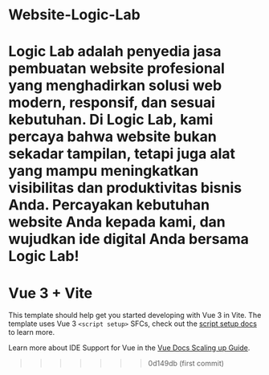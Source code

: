 
# Website-Logic-Lab

Logic Lab adalah penyedia jasa pembuatan website profesional yang menghadirkan solusi web modern, responsif, dan sesuai kebutuhan. Di Logic Lab, kami percaya bahwa website bukan sekadar tampilan, tetapi juga alat yang mampu meningkatkan visibilitas dan produktivitas bisnis Anda. Percayakan kebutuhan website Anda kepada kami, dan wujudkan ide digital Anda bersama Logic Lab!
=======
# Vue 3 + Vite

This template should help get you started developing with Vue 3 in Vite. The template uses Vue 3 `<script setup>` SFCs, check out the [script setup docs](https://v3.vuejs.org/api/sfc-script-setup.html#sfc-script-setup) to learn more.

Learn more about IDE Support for Vue in the [Vue Docs Scaling up Guide](https://vuejs.org/guide/scaling-up/tooling.html#ide-support).
>>>>>>> 0d149db (first commit)
